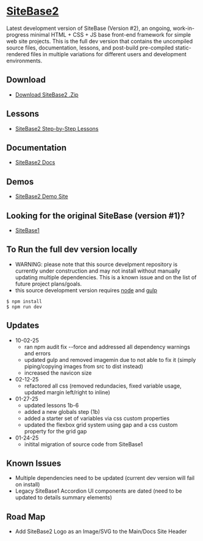 # [SiteBase2](https://kccnma.github.io/sitebase2/ "SiteBase2 Demo and Docs")

Latest development version of SiteBase (Version #2), an ongoing, work-in-progress minimal HTML + CSS + JS base front-end framework for simple web site projects. This is the full dev version that contains the uncompiled source files, documentation, lessons, and post-build pre-compiled static-rendered files in multiple variations for different users and development environments.

## Download
- [Download SiteBase2 .Zip](https://kccnma.github.io/sitebase2/docs/variations/sitebase2.static "Download SiteBase2 .zip file")

## Lessons
- [SiteBase2 Step-by-Step Lessons](https://kccnma.github.io/sitebase2/docs/lessons.html "SiteBase Lessons (incomplete)")

## Documentation
- [SiteBase2 Docs](https://kccnma.github.io/sitebase2/docs/documentation.html "SiteBase Docs (incomplete)")

## Demos
- [SiteBase2 Demo Site](https://kccnma.github.io/sitebase2/docs/variations/sitebase2-static/ "SiteBase Website")

## Looking for the original SiteBase (version #1)?
- [SiteBase1](https://kccnma.github.io/sitebase1/ "SiteBase1 Demo and Docs")

## To Run the full dev version locally
- WARNING: please note that this source develpment repository is currently under construction and may not install without manually updating multiple dependencies. This is a known issue and on the list of future project plans/goals.
- this source development version requires [node](https://nodejs.org/en/) and [gulp](https://gulpjs.com/) 
```
$ npm install
$ npm run dev
```

## Updates
- 10-02-25
  - ran npm audit fix --force and addressed all dependency warnings and errors
  - updated gulp and removed imagemin due to not able to fix it (simply piping/copying images from src to dist instead)
  - increased the navicon size 
- 02-12-25
  - refactored all css (removed redundacies, fixed variable usage, updated margin left/right to inline)
- 01-27-25
  - updated lessons 1b-6
  - added a new globals step (1b)
  - added a starter set of variables via css custom properties
  - updated the flexbox grid system using gap and a css custom property for the grid gap
- 01-24-25
  - initital migration of source code from SiteBase1

## Known Issues
- Multiple dependencies need to be updated (current dev version will fail on install)
- Legacy SiteBase1 Accordion UI components are dated (need to be updated to details summary elements)

## Road Map
- Add SiteBase2 Logo as an Image/SVG to the Main/Docs Site Header